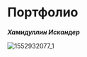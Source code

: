 # Портфолио

***Хамидуллин Искандер***

![1552932077_1](https://github.com/kalparik/pages/assets/63460939/308329e6-c864-4a0e-9f68-6c55aa361cbe)
